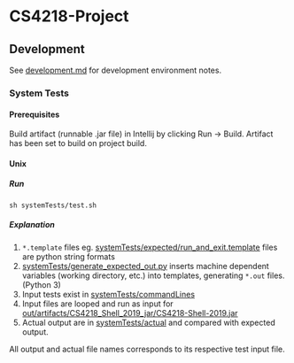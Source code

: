 # CS4218-Project

## Development

See [development.md](docs/development.md) for development environment notes.

### System Tests

#### Prerequisites

Build artifact (runnable .jar file) in Intellij by clicking Run -> Build. Artifact
has been set to build on project build.

#### Unix

##### Run

`sh systemTests/test.sh`

##### Explanation

1. `*.template` files eg. [systemTests/expected/run_and_exit.template](systemTests/expected/run_and_exit.template) files are python string formats
2. [systemTests/generate_expected_out.py](systemTests/generate_expected_out.py) inserts machine dependent variables (working directory, etc.) into templates,
generating `*.out` files. (Python 3)
3. Input tests exist in [systemTests/commandLines](systemTests/commandLines)
4. Input files are looped and run as input for [out/artifacts/CS4218_Shell_2019_jar/CS4218-Shell-2019.jar](out/artifacts/CS4218_Shell_2019_jar/CS4218-Shell-2019.jar)
5. Actual output are in [systemTests/actual](systemTests/actual) and compared with expected output.

All output and actual file names corresponds to its respective test input file.